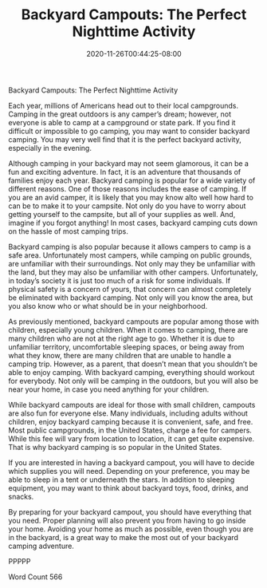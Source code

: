 ﻿---
title: "Backyard Campouts: The Perfect Nighttime Activity"
date: 2020-11-26T00:44:25-08:00
description: "Backyard Activities Tips for Web Success"
featured_image: "/images/Backyard Activities.jpg"
tags: ["Backyard Activities"]
---

Backyard Campouts: The Perfect Nighttime Activity
	
Each year, millions of Americans head out to their local campgrounds. Camping in the great outdoors is any camper’s dream; however, not everyone is able to camp at a campground or state park.  If you find it difficult or impossible to go camping, you may want to consider backyard camping.  You may very well find that it is the perfect backyard activity, especially in the evening.  

Although camping in your backyard may not seem glamorous, it can be a fun and exciting adventure.  In fact, it is an adventure that thousands of families enjoy each year.  Backyard camping is popular for a wide variety of different reasons. One of those reasons includes the ease of camping. If you are an avid camper, it is likely that you may know alto well how hard to can be to make it to your campsite.  Not only do you have to worry about getting yourself to the campsite, but all of your supplies as well. And, imagine if you forgot anything!  In most cases, backyard camping cuts down on the hassle of most camping trips.

Backyard camping is also popular because it allows campers to camp is a safe area.  Unfortunately most campers, while camping on public grounds, are unfamiliar with their surroundings. Not only may they be unfamiliar with the land, but they may also be unfamiliar with other campers.  Unfortunately, in today’s society it is just too much of a risk for some individuals. If physical safety is a concern of yours, that concern can almost completely be eliminated with backyard camping. Not only will you know the area, but you also know who or what should be in your neighborhood.  

As previously mentioned, backyard campouts are popular among those with children, especially young children.  When it comes to camping, there are many children who are not at the right age to go.   Whether it is due to unfamiliar territory, uncomfortable sleeping spaces, or being away from what they know, there are many children that are unable to handle a camping trip.  However, as a parent, that doesn’t mean that you shouldn’t be able to enjoy camping. With backyard camping, everything should workout for everybody.  Not only will be camping in the outdoors, but you will also be near your home, in case you need anything for your children.

While backyard campouts are ideal for those with small children, campouts are also fun for everyone else.  Many individuals, including adults without children, enjoy backyard camping because it is convenient, safe, and free.  Most public campgrounds, in the United States, charge a fee for campers.  While this fee will vary from location to location, it can get quite expensive. That is why backyard camping is so popular in the United States.

If you are interested in having a backyard campout, you will have to decide which supplies you will need.  Depending on your preference, you may be able to sleep in a tent or underneath the stars.  In addition to sleeping equipment, you may want to think about backyard toys, food, drinks, and snacks.

By preparing for your backyard campout, you should have everything that you need. Proper planning will also prevent you from having to go inside your home. Avoiding your home as much as possible, even though you are in the backyard, is a great way to make the most out of your backyard camping adventure.

PPPPP

Word Count 566

